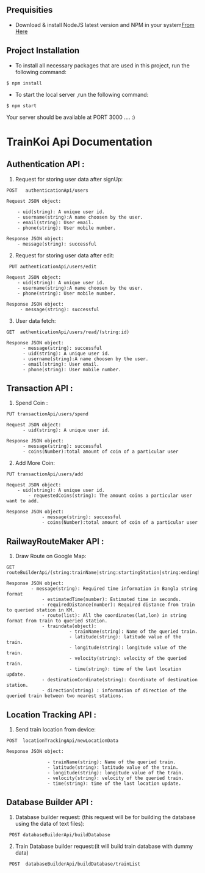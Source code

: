 

## Prequisities
- Download & install NodeJS latest version and NPM in your system[From Here](https://nodejs.org/en/download/ )
  
  

## Project Installation

- To install all necessary packages that are used in this project, run the following command:

```
$ npm install  
```

- To start the local server ,run the following command:

```
$ npm start   
```
Your server should be available at PORT 3000  .... :)





# TrainKoi Api Documentation 


## Authentication API :

1) Request for storing user data after signUp:
```
POST   authenticationApi/users  
```
```
Request JSON object: 

    - uid(string): A unique user id.
    - username(string):A name choosen by the user.
    - email(string): User email.
    - phone(string): User mobile number.
  
Response JSON object:
    - message(string): successful

```

2) Request for storing user data after edit:
```
 PUT authenticationApi/users/edit   
```
```
Request JSON object:
    - uid(string): A unique user id.
    - username(string):A name choosen by the user.
    - phone(string): User mobile number.

Response JSON object:
     - message(string): successful

```

3) User data fetch:
```
GET  authenticationApi/users/read/(string:id)
```
```
Response JSON object:
      - message(string): successful
      - uid(string): A unique user id.
      - username(string):A name choosen by the user.
      - email(string): User email.
      - phone(string): User mobile number.

```
	  

## Transaction API :

1) Spend Coin :
```   
PUT transactionApi/users/spend
```
``` 
Request JSON object:
      - uid(string): A unique user id.
      
Response JSON object:
      - message(string): successful
      - coins(Number):total amount of coin of a particular user

```

2) Add More Coin:
```
PUT transactionApi/users/add
``` 
```
Request JSON object:
	- uid(string): A unique user id.
        - requestedCoins(string): The amount coins a particular user want to add.

Response JSON object:
             - message(string): successful
             - coins(Number):total amount of coin of a particular user

```

## RailwayRouteMaker API :

1) Draw Route on Google Map:
```
GET  routeBuilderApi/(string:trainName|string:startingStation|string:endingStation|string:serviceNo/
```     
```
Response JSON object:
	     - message(string): Required time information in Bangla string format
             - estimatedTime(number): Estimated time in seconds.
             - requiredDistance(number): Required distance from train to queried station in KM.
             - route(list): All the coordinates(lat,lon) in string format from train to queried station.
             - traindata(object): 
                       - trainName(string): Name of the queried train.
                       - latitude(string): latitude value of the train.
                       - longitude(string): longitude value of the train.
                       - velocity(string): velocity of the queried train.
                       - time(string): time of the last location update.
             - destinationCordinate(string): Coordinate of destination station.
             - direction(string) : information of direction of the queried train between two nearest stations.

```

## Location Tracking API :

1) Send train location from device:
```
POST  locationTrackingApi/newLocationData
```
```
Response JSON object:

               - trainName(string): Name of the queried train.
               - latitude(string): latitude value of the train.
               - longitude(string): longitude value of the train.
               - velocity(string): velocity of the queried train.
               - time(string): time of the last location update.

```
	    
## Database Builder API :
1) Database builder request: (this request will be for building the database using the data of text files):
```
 POST databaseBuilderApi/buildDatabase   
```
2) Train Database builder request:(it will build train database with dummy data)
```
 POST  databaseBuilderApi/buildDatabase/trainList  
```


